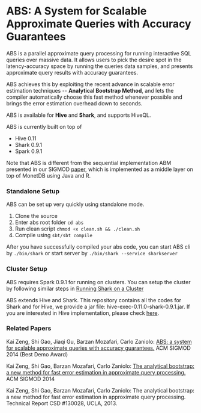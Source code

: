 # ABS: A System for Scalable Approximate Queries with Accuracy Guarantees

ABS is a parallel approximate query processing for running interactive SQL queries over massive data.
It allows users to pick the desire spot in the latency-accuracy space by running the queries data samples, and presents approximate query results with accuracy guarantees.

ABS achieves this by exploiting the recent advance in scalable error estimation techniques -- **Analytical Bootstrap Method**,
and lets the compiler automatically choose this fast method whenever possible and brings the error estimation overhead down to seconds.

ABS is available for **Hive** and **Shark**, and supports HiveQL.

ABS is currently built on top of

+ Hive 0.11
+ Shark 0.9.1
+ Spark 0.9.1

Note that ABS is different from the sequential implementation ABM presented in our SIGMOD [paper](http://dl.acm.org/citation.cfm?id=2588555.2588579), which is implemented as a middle layer on top of MonetDB using Java and R. 

### Standalone Setup

ABS can be set up very quickly using standalone mode.

1. Clone the source
2. Enter abs root folder `cd abs`
3. Run clean script `chmod +x clean.sh && ./clean.sh`
4. Compile using `sbt/sbt compile`

After you have successfully compiled your abs code, you can start ABS cli by
`./bin/shark` or start server by `./bin/shark --service sharkserver`

### Cluster Setup

ABS requires Spark 0.9.1 for running on clusters.
You can setup the cluster by following similar steps in [Running Shark on a Cluster](https://github.com/amplab/shark/wiki/Running-Shark-on-a-Cluster)

ABS extends Hive and Shark. This repository contains all the codes for Shark and for Hive, we provide a jar file: hive-exec-0.11.0-shark-0.9.1.jar. If you are interested in Hive implementation, please check [here](https://github.com/uclaabs/absHive).

### Related Papers

Kai Zeng, Shi Gao, Jiaqi Gu, Barzan Mozafari, Carlo Zaniolo: [ABS: a system for scalable approximate queries with accuracy guarantees.](http://dl.acm.org/citation.cfm?id=2594532) ACM SIGMOD 2014 (Best Demo Award)

Kai Zeng, Shi Gao, Barzan Mozafari, Carlo Zaniolo: [The analytical bootstrap: a new method for fast error estimation in approximate query processing.](http://dl.acm.org/citation.cfm?id=2588555.2588579) ACM SIGMOD 2014

Kai Zeng, Shi Gao, Barzan Mozafari, Carlo Zaniolo: The analytical bootstrap: a new method for fast error estimation in approximate query processing. Technical Report CSD #130028, UCLA, 2013.





